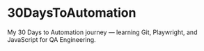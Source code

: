 # 30DaysToAutomation
My 30 Days to Automation journey — learning Git, Playwright, and JavaScript for QA Engineering.
